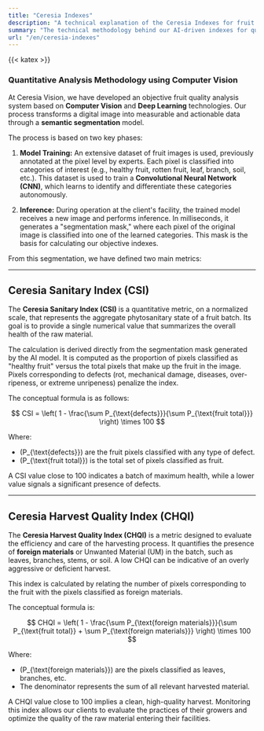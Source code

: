```yaml
---
title: "Ceresia Indexes"
description: "A technical explanation of the Ceresia Indexes for fruit analysis using computer vision."
summary: "The technical methodology behind our AI-driven indexes for quantifying fruit health and harvest quality."
url: "/en/ceresia-indexes"
---
```

{{< katex >}}

### Quantitative Analysis Methodology using Computer Vision

At Ceresia Vision, we have developed an objective fruit quality analysis system based on **Computer Vision** and **Deep Learning** technologies. Our process transforms a digital image into measurable and actionable data through a **semantic segmentation** model.

The process is based on two key phases:

1.  **Model Training:** An extensive dataset of fruit images is used, previously annotated at the pixel level by experts. Each pixel is classified into categories of interest (e.g., healthy fruit, rotten fruit, leaf, branch, soil, etc.). This dataset is used to train a **Convolutional Neural Network (CNN)**, which learns to identify and differentiate these categories autonomously.

2.  **Inference:** During operation at the client's facility, the trained model receives a new image and performs inference. In milliseconds, it generates a "segmentation mask," where each pixel of the original image is classified into one of the learned categories. This mask is the basis for calculating our objective indexes.

From this segmentation, we have defined two main metrics:

***

## Ceresia Sanitary Index (CSI)

The **Ceresia Sanitary Index (CSI)** is a quantitative metric, on a normalized scale, that represents the aggregate phytosanitary state of a fruit batch. Its goal is to provide a single numerical value that summarizes the overall health of the raw material.

The calculation is derived directly from the segmentation mask generated by the AI model. It is computed as the proportion of pixels classified as "healthy fruit" versus the total pixels that make up the fruit in the image. Pixels corresponding to defects (rot, mechanical damage, diseases, over-ripeness, or extreme unripeness) penalize the index.

The conceptual formula is as follows:

$$ CSI = \left( 1 - \frac{\sum P_{\text{defects}}}{\sum P_{\text{fruit total}}} \right) \times 100 $$

Where:
- \(P_{\text{defects}}\) are the fruit pixels classified with any type of defect.
- \(P_{\text{fruit total}}\) is the total set of pixels classified as fruit.

A CSI value close to 100 indicates a batch of maximum health, while a lower value signals a significant presence of defects.

***

## Ceresia Harvest Quality Index (CHQI)

The **Ceresia Harvest Quality Index (CHQI)** is a metric designed to evaluate the efficiency and care of the harvesting process. It quantifies the presence of **foreign materials** or Unwanted Material (UM) in the batch, such as leaves, branches, stems, or soil. A low CHQI can be indicative of an overly aggressive or deficient harvest.

This index is calculated by relating the number of pixels corresponding to the fruit with the pixels classified as foreign materials.

The conceptual formula is:

$$ CHQI = \left( 1 - \frac{\sum P_{\text{foreign materials}}}{\sum P_{\text{fruit total}} + \sum P_{\text{foreign materials}}} \right) \times 100 $$

Where:
- \(P_{\text{foreign materials}}\) are the pixels classified as leaves, branches, etc.
- The denominator represents the sum of all relevant harvested material.

A CHQI value close to 100 implies a clean, high-quality harvest. Monitoring this index allows our clients to evaluate the practices of their growers and optimize the quality of the raw material entering their facilities.